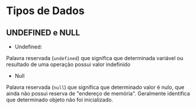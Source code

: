 # Tipos de Dados

## UNDEFINED e NULL

- Undefined:

Palavra reservada (<code>undefined</code>) que significa que determinada variável ou resultado de uma operação possui valor indefinido

- Null

Palavra reservada (<code>null</code>) que significa que determinado valor é nulo, que ainda não possui reserva de "endereço de memória". Geralmente identifica que determinado objeto não foi inicializado.
